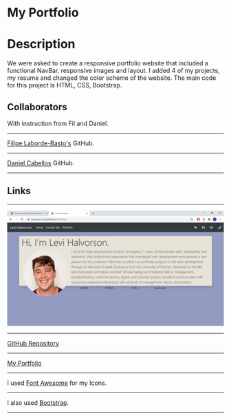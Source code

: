 # My Portfolio

# Description

We were asked to create a responsive portfolio website that included a functional NavBar, responsive images and layout. I added 4 of my projects, my resume and changed the color scheme of the website. The main code for this project is HTML, CSS, Bootstrap.

## Collaborators

With instruction from Fil and Daniel.

---

[Filipe Laborde-Basto's](https://github.com/c0dehot) GitHub.

---

[Daniel Cabellos](https://github.com/shibeknight) GitHub.

---

## Links

---

![Website ScreenShot](./assets/images/screenshot.png)

---

[GitHub Repository](https://github.com/Halvosaurus34/Portfolio)

---

[My Portfolio](https://halvosaurus34.github.io/Portfolio/)

---

I used [Font Awesome](https://fontawesome.com/) for my Icons.

---

I also used [Bootstrap](https://getbootstrap.com/).

---
